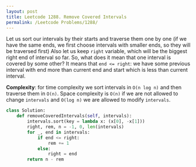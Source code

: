 ```yaml
---
layout: post
title: Leetcode 1288. Remove Covered Intervals
permalink: /Leetcode Problems/1288/
---
```


Let us sort our intervals by their starts and traverse them one by one (if we have the same ends, we first choose intervals with smaller ends, so they will be traversed first) Also let us keep `right` variable, which will be the biggest right end of interval so far. So, what does it mean that one interval is covered by some other? It means that `end <= right`: we have some previous interval with end more than current end and start which is less than current interval.

**Complexity**: for time complexity we sort intervals in `O(n log n)` and then traverse them in `O(n)`. Space complexity is `O(n)` if we are not allowed to change `intervals` and `O(log n)` we are allowed to modify `intervals`.

```python
class Solution:
    def removeCoveredIntervals(self, intervals):
        intervals.sort(key = lambda x: (x[0], -x[1]))
        right, rem, n = -1, 0, len(intervals)
        for _, end in intervals:
            if end <= right:
                rem += 1
            else:
                right = end
        return n - rem
```